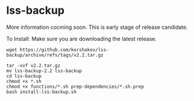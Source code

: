 # lss-backup

More information cocming soon. This is early stage of release candidate.

To Install:
Make sure you are downloading the latest release.
```
wget https://github.com/korshakov/lss-backup/archive/refs/tags/v2.2.tar.gz
```
```
tar -xvf v2.2.tar.gz
mv lss-backup-2.2 lss-backup
cd lss-backup
chmod +x *.sh
chmod +x functions/*.sh prep-dependencies/*.sh.prep
bash install-lss-backup.sh
```
